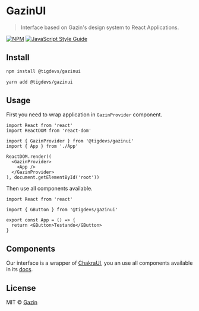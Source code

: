 # GazinUI

> Interface based on Gazin's design system to React Applications.

[![NPM](https://img.shields.io/npm/v/@tigdevs/gazinui.svg)](https://www.npmjs.com/package/@tigdevs/gazinui) [![JavaScript Style Guide](https://img.shields.io/badge/code_style-standard-brightgreen.svg)](https://standardjs.com)

## Install

```bash
npm install @tigdevs/gazinui
```

```bash
yarn add @tigdevs/gazinui
```

## Usage

First you need to wrap application in `GazinProvider` component.

```tsx
import React from 'react'
import ReactDOM from 'react-dom'

import { GazinProvider } from '@tigdevs/gazinui'
import { App } from './App'

ReactDOM.render((
  <GazinProvider>
    <App />
  </GazinProvider>
), document.getElementById('root'))
```

Then use all components available.

```tsx
import React from 'react'

import { GButton } from '@tigdevs/gazinui'

export const App = () => {
  return <GButton>Testando</GButton>
}
```

## Components

Our interface is a wrapper of [ChakraUI](https://chakra-ui.com/), you an use all components available in its [docs](https://chakra-ui.com/docs/getting-started).

## License

MIT © [Gazin](https://github.com/tigdevs)
